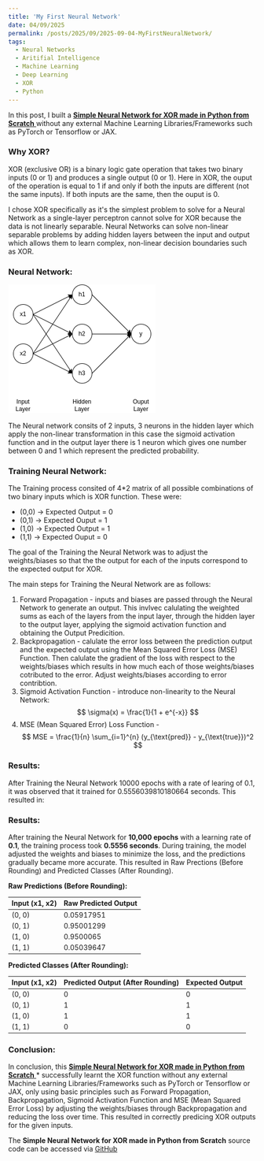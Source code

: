 ```yaml
---
title: 'My First Neural Network'
date: 04/09/2025
permalink: /posts/2025/09/2025-09-04-MyFirstNeuralNetwork/
tags:
  - Neural Networks
  - Aritifial Intelligence
  - Machine Learning
  - Deep Learning
  - XOR
  - Python
---
```


In this post, I built a [**Simple Neural Network for XOR made in Python from Scratch** ](https://github.com/T-Kalv/Simple-Neural-Network/tree/main) without any external Machine Learning Libraries/Frameworks such as PyTorch or Tensorflow or JAX.

### Why XOR?
XOR (exclusive OR) is a binary logic gate operation that takes two binary inputs (0 or 1) and produces a single output (0 or 1). Here in XOR, the ouput of the operation is equal to 1 if and only if both the inputs are different (not the same inputs). If both inputs are the same, then the ouput is 0.

I chose XOR specifically as it's the simplest problem to solve for a Neural Network as a single-layer perceptron cannot solve for XOR because the data is not linearly separable. Neural Networks can solve non-linear separable problems by adding hidden layers between the input and output which allows them to learn complex, non-linear decision boundaries such as XOR.

### Neural Network:
![Example Neural Network](SimpleNeuralNet.png)

The Neural network consits of 2 inputs, 3 neurons in the hidden layer which apply the non-linear transformation in this case the sigmoid activation function and in the output layer there is 1 neuron which gives one number between 0 and 1 which represent the predicted probability.

### Training Neural Network:

The Training process consited of 4*2 matrix of all possible combinations of two binary inputs which is XOR function. These were:
- (0,0) -> Expected Output = 0
- (0,1) -> Expected Ouput = 1
- (1,0) -> Expected Output = 1
- (1,1) -> Expected Ouput = 0

The goal of the Training the Neural Network was to adjust the weights/biases so that the the output for each of the inputs correspond to the expected output for XOR.

The main steps for Training the Neural Network are as follows:
1. Forward Propagation - inputs and biases are passed through the Neural Network to generate an output. This invlvec calulating the weighted sums as each of the layers from the input layer, through the hidden layer to the output layer, applying the sigmoid activation function and obtaining the Output Predicition.
2. Backpropagation - calulate the error loss between the prediction output and the expected output using the Mean Squared Error Loss (MSE) Function. Then calulate the gradient of the loss with respect to the weights/biases which results in how much each of those weights/biases cotributed to the error. Adjust weights/biases according to error contribtion.
3. Sigmoid Activation Function - introduce non-linearity to the Neural Network: 
$$
 \sigma(x) = \frac{1}{1 + e^{-x}} 
$$
4. MSE (Mean Squared Error) Loss Function - 
$$
MSE = \frac{1}{n} \sum_{i=1}^{n} (y_{\text{pred}} - y_{\text{true}})^2
$$

### Results:
After Training the Neural Network 10000 epochs with a rate of learing of 0.1, it was observed that it trained for 0.5556039810180664 seconds. This resulted in:

### Results:

After training the Neural Network for **10,000 epochs** with a learning rate of **0.1**, the training process took **0.5556 seconds**. During training, the model adjusted the weights and biases to minimize the loss, and the predictions gradually became more accurate. This resulted in Raw Prections (Before Rounding) and Predicted Classes (After Rounding).

**Raw Predictions (Before Rounding):**

| Input (x1, x2) | Raw Predicted Output      |
|----------------|---------------------------|
| (0, 0)         | 0.05917951                |
| (0, 1)         | 0.95001299                |
| (1, 0)         | 0.9500065                 |
| (1, 1)         | 0.05039647                |

**Predicted Classes (After Rounding):**

| Input (x1, x2) | Predicted Output (After Rounding) | Expected Output |
|----------------|----------------------------|-----------------|
| (0, 0)         | 0                          | 0               |
| (0, 1)         | 1                          | 1               |
| (1, 0)         | 1                          | 1               |
| (1, 1)         | 0                          | 0               |

### Conclusion:

In conclusion, this [**Simple Neural Network for XOR made in Python from Scratch** ](https://github.com/T-Kalv/Simple-Neural-Network/tree/main)* successfully learnt the XOR function without any external Machine Learning Libraries/Frameworks such as PyTorch or Tensorflow or JAX, only using basic principles such as Forward Propagation, Backpropagation, Sigmoid Activation Function and MSE (Mean Squared Error Loss) by adjusting the weights/biases through Backpropagation and reducing the loss over time. This resulted in correctly predicing XOR outputs for the given inputs.

The **Simple Neural Network for XOR made in Python from Scratch** source code can be accessed via [GitHub](https://github.com/T-Kalv/Simple-Neural-Network/tree/main)




